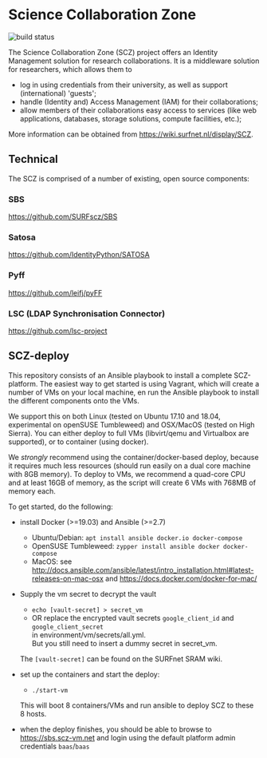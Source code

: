 # Science Collaboration Zone
![build status](https://github.com/SURFscz/SCZ-deploy/actions/workflows/main.yml/badge.svg)

The Science Collaboration Zone (SCZ) project offers an Identity Management solution
for research collaborations.  It is a middleware solution for
researchers, which allows them to

- log in using credentials from their university, as well as support (international) 'guests';
- handle (Identity and) Access Management (IAM) for their collaborations;
- allow members of their collaborations easy access to services (like web
  applications, databases, storage solutions, compute facilities, etc.);

More information can be obtained from <https://wiki.surfnet.nl/display/SCZ>.

## Technical

The SCZ is comprised of a number of existing, open source components:

### SBS
<https://github.com/SURFscz/SBS>

### Satosa
<https://github.com/IdentityPython/SATOSA>

### Pyff
<https://github.com/leifj/pyFF>

### LSC (LDAP Synchronisation Connector)
<https://github.com/lsc-project>


## SCZ-deploy
This repository consists of an Ansible playbook to install a complete
SCZ-platform.  The easiest way to get started is using Vagrant, which will
create a number of VMs on your local machine, en run the Ansible playbook to
install the different components onto the VMs.

We support this on both Linux (tested on Ubuntu 17.10 and 18.04, experimental on
openSUSE Tumbleweed) and OSX/MacOS (tested on High Sierra).
You can either deploy to full VMs (libvirt/qemu and Virtualbox are supported), or to container (using docker).

We _strongly_ recommend using the container/docker-based deploy, because it requires much less resources (should run
easily on a dual core machine with 8GB memory). To deploy to VMs, we recommend a quad-core CPU and at least 16GB of
memory, as the script will create 6 VMs with 768MB of memory each.

To get started, do the following:

- install Docker (>=19.03) and Ansible (>=2.7)
    - Ubuntu/Debian: `apt install ansible docker.io docker-compose`
    - OpenSUSE Tumbleweed: `zypper install ansible docker docker-compose`
    - MacOS: see
      <http://docs.ansible.com/ansible/latest/intro_installation.html#latest-releases-on-mac-osx>
      and <https://docs.docker.com/docker-for-mac/>

- Supply the vm secret to decrypt the vault
    - `echo [vault-secret] > secret_vm`
    - OR replace the encrypted vault secrets `google_client_id` and `google_client_secret`  
    in environment/vm/secrets/all.yml.  
    But you still need to insert a dummy secret in secret_vm.

    The `[vault-secret]` can be found on the SURFnet SRAM wiki.

- set up the containers and start the deploy:
    - `./start-vm`

    This will boot 8 containers/VMs and run ansible to deploy SCZ to these 8 hosts.

- when the deploy finishes, you should be able to browse to
  <https://sbs.scz-vm.net> and login using the default platform admin
  credentials `baas`/`baas`

